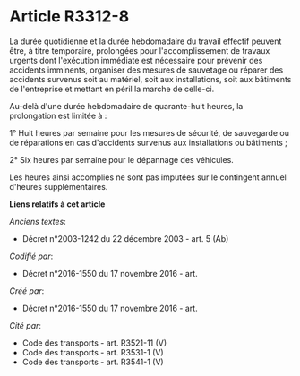 # Article R3312-8

La durée quotidienne et la durée hebdomadaire du travail effectif peuvent être, à titre temporaire, prolongées pour
l'accomplissement de travaux urgents dont l'exécution immédiate est nécessaire pour prévenir des accidents imminents,
organiser des mesures de sauvetage ou réparer des accidents survenus soit au matériel, soit aux installations, soit aux
bâtiments de l'entreprise et mettant en péril la marche de celle-ci.

Au-delà d'une durée hebdomadaire de quarante-huit heures, la prolongation est limitée à :

1° Huit heures par semaine pour les mesures de sécurité, de sauvegarde ou de réparations en cas d'accidents survenus aux
installations ou bâtiments ;

2° Six heures par semaine pour le dépannage des véhicules.

Les heures ainsi accomplies ne sont pas imputées sur le contingent annuel d'heures supplémentaires.

**Liens relatifs à cet article**

_Anciens textes_:

  - Décret n°2003-1242 du 22 décembre 2003 - art. 5 (Ab)

_Codifié par_:

  - Décret n°2016-1550 du 17 novembre 2016 - art.

_Créé par_:

  - Décret n°2016-1550 du 17 novembre 2016 - art.

_Cité par_:

  - Code des transports - art. R3521-11 (V)
  - Code des transports - art. R3531-1 (V)
  - Code des transports - art. R3541-1 (V)
